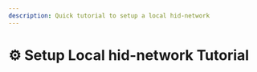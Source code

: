 ```yaml
---
description: Quick tutorial to setup a local hid-network
---
```


# ⚙️ Setup Local hid-network Tutorial



